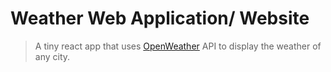 # Weather Web Application/ Website 
> A tiny react app that uses [OpenWeather](https://openweathermap.org/) API to display the weather of any city.    

